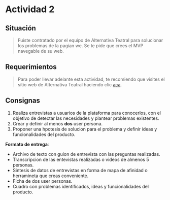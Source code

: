 # Actividad 2

## Situación

> Fuiste contratado por el equipo de Alternativa Teatral para solucionar los problemas de la pagian we. Se te pide que crees el MVP navegable de su web.

## Requerimientos

> Para poder llevar adelante esta actividad, te recomiendo que visites el sitio web de Alternativa Teatral haciendo clic [aca](http://www.alternativateatral.com/).

## Consignas

1. Realiza entrevistas a usuarios de la plataforma para conocerlos, con el objetivo de detectar las necesidades y plantear problemas existentes.
2. Crear y definir al menos **dos** user persona.
3. Proponer una hpotesis de solucion para el problema y definir ideas y funcionalidades del producto.

**Formato de entrega**:

- Archivo de texto con guion de entrevista con las preguntas realizadas.
- Transcripcion de las entevistas realizadas o videos de almenos 5 personas.
- Sintesis de datos de entrevistas en forma de mapa de afinidad o herramineta que creas conveniente.
- Ficha de dos user personas.
- Cuadro con problemas identificados, ideas y funcionalidades del producto.
